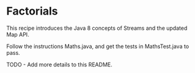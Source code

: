 # Factorials

This recipe introduces the Java 8 concepts of Streams and the updated Map API.

Follow the instructions Maths.java, and get the tests in MathsTest.java to pass.

TODO - Add more details to this README.

